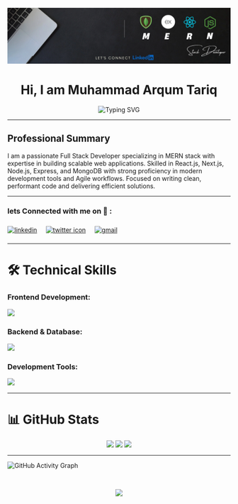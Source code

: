 ![Profile Banner](https://github.com/ARQUM21/ARQUM21/blob/main/Keep%20it%20simple.%20(13).png)

<h1 align="center">Hi, I am Muhammad Arqum Tariq</h1>
<div align="center">
  <img src="https://readme-typing-svg.herokuapp.com?font=Fira+Code&weight=600&size=22&pause=1000&color=2E9EF7&center=true&vCenter=true&width=435&lines=MERN+Stack+Developer;Frontend+Developer;Backend+Developer;Creative+Coder;Problem+Solver" alt="Typing SVG" />
</div>


---

## Professional Summary

I am a passionate Full Stack Developer specializing in MERN stack with expertise in building scalable web applications. Skilled in React.js, Next.js, Node.js, Express, and MongoDB with strong proficiency in modern development tools and Agile workflows. Focused on writing clean, performant code and delivering efficient solutions.

---

<h3 align="left">lets Connected with me on 🔗 :</h3>

<p align="left">
  <a href="https://www.linkedin.com/in/shehza-d" target="blank"><img align="center"
      src="https://skillicons.dev/icons?i=linkedin" height="50" width="50" alt="linkedin" /></a>
  <a href="https://twitter.com/shehza_d_" target="blank" style="padding:8px"><img align="center" style="margin:8px"
      src="https://skillicons.dev/icons?i=twitter" height="50" width="50" alt="twitter icon" /></a>
  <a href="mailto:youremail@gmail.com" target="blank"><img align="center"
      src="https://skillicons.dev/icons?i=gmail" height="50" width="50" alt="gmail" /></a>	
</p>

---

# **🛠 Technical Skills**

### **Frontend Development:**
<p align="left">
  <img src="https://skillicons.dev/icons?i=html,css,js,sass,react,redux,nextjs,bootstrap,materialui,tailwind" style="height: 50px;" />
</p>

### **Backend & Database:**
<p align="left">
  <img src="https://skillicons.dev/icons?i=nodejs,express,mongodb,postgres,firebase" style="height: 55px;" />
</p>

### **Development Tools:**
<p align="left">
  <img src="https://skillicons.dev/icons?i=git,github,vscode,postman,vercel,netlify,npm" style="height: 50px;" />
</p>

---

# 📊 GitHub Stats

<div align="center">
  <img src="https://github-readme-stats.vercel.app/api?username=ARQUM21&show_icons=true&theme=radical&title_color=2E9EF7&icon_color=2E9EF7&text_color=ffffff&border_color=2E9EF7" height="165" />
  <img src="https://github-readme-streak-stats.herokuapp.com/?user=ARQUM21&theme=radical&background=0d1117&border=2E9EF7&stroke=2E9EF7&ring=2E9EF7&fire=2E9EF7&currStreakLabel=2E9EF7" height="165" />
  <img src="https://github-readme-stats.vercel.app/api/top-langs/?username=ARQUM21&layout=compact&theme=radical&title_color=2E9EF7&text_color=ffffff&border_color=2E9EF7" height="165" />
</div>

---

![GitHub Activity Graph](https://github-readme-activity-graph.vercel.app/graph?username=ARQUM21&bg_color=0d1117&color=2E9EF7&line=2E9EF7&point=ffffff&area=true&hide_border=true)

<br>
<p align="center">
  <img src="https://github-profile-trophy.vercel.app/?username=ARQUM21&theme=onedark&no-frame=true&margin-w=15&margin-h=15" />
</p>

<br>
